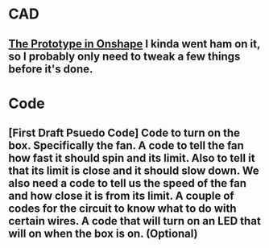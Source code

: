 # CAD
[The Prototype in Onshape](https://cvilleschools.onshape.com/documents/b60c5c3ae011e78cf6a2a1bd/w/4e3c6e2f779413a1c7802b2b/e/10d812ac343aef4f061d0bf0)
I kinda went ham on it, so I probably only need to tweak a few things before it's done.
---
# Code
[First Draft Psuedo Code]
Code to turn on the box. 
Specifically the fan.
A code to tell the fan how fast it should spin and its limit.
Also to tell it that its limit is close and it should slow down.
We also need a code to tell us the speed of the fan and how close it is from its limit.
A couple of codes for the circuit to know what to do with certain wires.
A code that will turn on an LED that will on when the box is on. (Optional)
---
